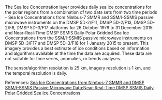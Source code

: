 The Sea Ice Concentration layer provides daily sea ice concentrations for the polar regions from a combination of two data sets from two time periods - Sea Ice Concentrations from Nimbus-7 SMMR and SSM/I-SSMIS passive microwave instruments on the DMSP 5D-2/F11, DMSP 5D-2/F13, DMSP 5D-2/F8, DMSP 5D-3/F17 platforms for 26 October 1978 to 31 December 2015 and Near-Real-Time DMSP SSMIS Daily Polar Gridded Sea Ice Concentrations from the SSM/I-SSMIS passive microwave instruments on DMSP 5D-3/F17 and DMSP 5D-3/F18 for 1 January 2015 to present. This imagery provides a best estimate of ice conditions based on information and algorithms available at the time the data are acquired. These data are not suitable for time series, anomalies, or trends analyses.

The sensor/algorithm resolution is 25 km, imagery resolution is 1 km, and the temporal resolution is daily.

References: [Sea Ice Concentrations from Nimbus-7 SMMR and DMSP SSM/I-SSMIS Passive Microwave Data](https://nsidc.org/data/nsidc-0051);[Near-Real-Time DMSP SSMIS Daily Polar Gridded Sea Ice Concentrations](https://nsidc.org/data/nsidc-0081)
